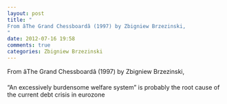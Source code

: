 ```yaml
---
layout: post
title: "
From âThe Grand Chessboardâ (1997) by Zbigniew Brzezinski,
"
date: 2012-07-16 19:58
comments: true
categories: Zbigniew Brzezinski
---
```


From âThe Grand Chessboardâ (1997) by Zbigniew Brzezinski,


“An excessively burdensome welfare system” is probably the root cause of the current debt crisis in eurozone

